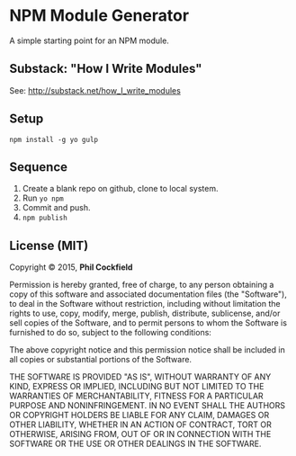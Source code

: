 # NPM Module Generator
A simple starting point for an NPM module.

## Substack: "How I Write Modules"
See: http://substack.net/how_I_write_modules


## Setup

    npm install -g yo gulp


## Sequence
1. Create a blank repo on github, clone to local system.
2. Run `yo npm`
4. Commit and push.
5. `npm publish`



## License (MIT)

Copyright © 2015, **Phil Cockfield**

Permission is hereby granted, free of charge, to any person obtaining a copy
of this software and associated documentation files (the "Software"), to deal
in the Software without restriction, including without limitation the rights
to use, copy, modify, merge, publish, distribute, sublicense, and/or sell
copies of the Software, and to permit persons to whom the Software is
furnished to do so, subject to the following conditions:

The above copyright notice and this permission notice shall be included in
all copies or substantial portions of the Software.

THE SOFTWARE IS PROVIDED "AS IS", WITHOUT WARRANTY OF ANY KIND, EXPRESS OR
IMPLIED, INCLUDING BUT NOT LIMITED TO THE WARRANTIES OF MERCHANTABILITY,
FITNESS FOR A PARTICULAR PURPOSE AND NONINFRINGEMENT. IN NO EVENT SHALL THE
AUTHORS OR COPYRIGHT HOLDERS BE LIABLE FOR ANY CLAIM, DAMAGES OR OTHER
LIABILITY, WHETHER IN AN ACTION OF CONTRACT, TORT OR OTHERWISE, ARISING FROM,
OUT OF OR IN CONNECTION WITH THE SOFTWARE OR THE USE OR OTHER DEALINGS IN
THE SOFTWARE.
